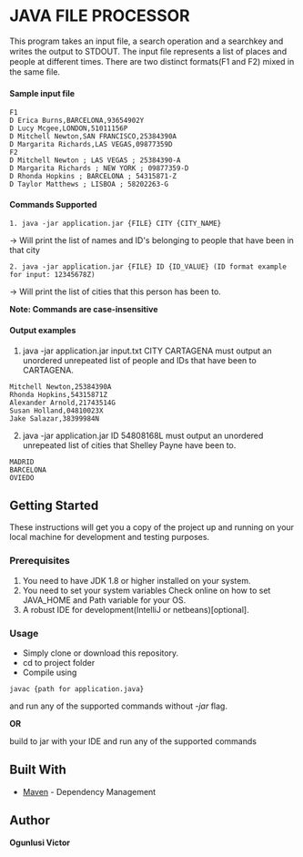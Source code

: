 # JAVA FILE PROCESSOR

This program takes an input file, a search operation and a searchkey and writes the output to STDOUT. The input ﬁle represents a list of places and people at different times. There are two distinct formats(F1 and F2) mixed in the same ﬁle.

#### Sample input file

```
F1 
D Erica Burns,BARCELONA,93654902Y
D Lucy Mcgee,LONDON,51011156P
D Mitchell Newton,SAN FRANCISCO,25384390A
D Margarita Richards,LAS VEGAS,09877359D
F2
D Mitchell Newton ; LAS VEGAS ; 25384390-A
D Margarita Richards ; NEW YORK ; 09877359-D
D Rhonda Hopkins ; BARCELONA ; 54315871-Z
D Taylor Matthews ; LISBOA ; 58202263-G
```

#### Commands Supported

```
1. java -jar application.jar {FILE} CITY {CITY_NAME} 
``` 
 → Will print the list of names and ID's belonging to people that have been in that city
```
2. java -jar application.jar {FILE} ID {ID_VALUE} (ID format example for input: 12345678Z)
   ``` 
   → Will print the list of cities that this person has been to.

**Note: Commands are case-insensitive**

#### Output examples

1. java -jar application.jar input.txt CITY CARTAGENA must output an unordered unrepeated list of people and IDs that have been to CARTAGENA.
```
Mitchell Newton,25384390A
Rhonda Hopkins,54315871Z
Alexander Arnold,21743514G
Susan Holland,04810023X
Jake Salazar,38399984N
```

2. java -jar application.jar ID 54808168L must output an unordered unrepeated list of cities that Shelley Payne have been to.
```
MADRID
BARCELONA
OVIEDO
```

## Getting Started

These instructions will get you a copy of the project up and running on your local machine for development and testing purposes.

### Prerequisites

1. You need to have JDK 1.8 or higher installed on your system.
2. You need to set your system variables
   Check online on how to set JAVA_HOME and Path variable for your OS.
3. A robust IDE for development(IntelliJ or netbeans)[optional].

### Usage

- Simply clone or download this repository.
- cd to project folder
- Compile using 
``` 
javac {path for application.java} 
```
and run any of the supported commands without *-jar* flag.

**OR**

build to jar with your IDE and run any of the supported commands


## Built With
* [Maven](https://maven.apache.org/) - Dependency Management


## Author

**Ogunlusi Victor**
